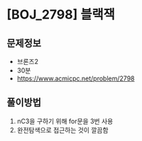 # [BOJ_2798] 블랙잭

## 문제정보
- 브론즈2
- 30분
- https://www.acmicpc.net/problem/2798

## 풀이방법
1. nC3을 구하기 위해 for문을 3번 사용
2. 완전탐색으로 접근하는 것이 깔끔함